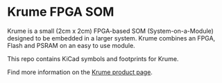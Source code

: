 # Krume FPGA SOM

Krume is a small (2cm x 2cm) FPGA-based SOM (System-on-a-Module) designed to be embedded in a larger system. Krume combines an FPGA, Flash and PSRAM on an easy to use module.

This repo contains KiCad symbols and footprints for Krume.

Find more information on the [Krume product page](https://machdyne.com/product/krume-fpga-som/).

